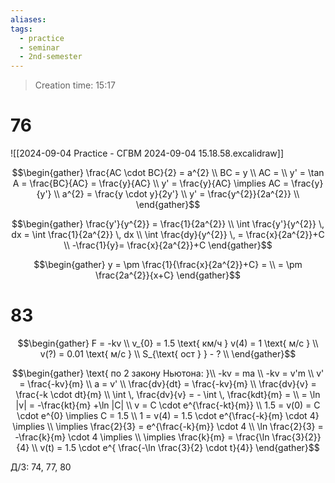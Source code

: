 ```yaml
---
aliases: 
tags:
  - practice
  - seminar
  - 2nd-semester
---
```


> Creation time: 15:17

# 76

![[2024-09-04 Practice - СГВМ 2024-09-04 15.18.58.excalidraw]]

$$\begin{gather}
\frac{AC  \cdot  BC}{2} = a^{2} \\
BC = y \\
AC = \\
y' = \tan A = \frac{BC}{AC} = \frac{y}{AC} \\
y' = \frac{y}{AC} \implies AC = \frac{y}{y'} \\
a^{2} = \frac{y \cdot y}{2y'} \\
y' = \frac{y^{2}}{2a^{2}} \\
\end{gather}$$

$$\begin{gather}
\frac{y'}{y^{2}} = \frac{1}{2a^{2}} \\
\int \frac{y'}{y^{2}} \, dx = \int \frac{1}{2a^{2}} \, dx \\
\int \frac{dy}{y^{2}} \, = \frac{x}{2a^{2}}+C \\
-\frac{1}{y}= \frac{x}{2a^{2}}+C
\end{gather}$$

$$\begin{gather}
y = \pm \frac{1}{\frac{x}{2a^{2}}+C}  = \\ 
= \pm \frac{2a^{2}}{x+C}
\end{gather}$$

# 83

 $$\begin{gather}
F = -kv \\
v_{0} = 1.5 \text{ км/ч } 
v(4) = 1 \text{ м/с }  \\
v(?) = 0.01 \text{ м/с } \\
S_{\text{ ост } } - ? \\
\end{gather}$$

$$\begin{gather}
\text{ по 2 закону Ньютона: }\\
-kv = ma \\
-kv = v'm \\
v' = \frac{-kv}{m} \\
a = v' \\
\frac{dv}{dt} = \frac{-kv}{m} \\
\frac{dv}{v} = \frac{-k  \cdot dt}{m} \\
\int  \, \frac{dv}{v} = - \int  \, \frac{kdt}{m}  = \\ 
= \ln |v| = -\frac{kt}{m} +\ln |C| \\
v = C \cdot e^{\frac{-kt}{m}} \\
1.5 = v(0) = C  \cdot  e^{0} \implies C = 1.5 \\
1 = v(4) = 1.5  \cdot  e^{\frac{-k}{m} \cdot 4} \implies \\
\implies \frac{2}{3} = e^{\frac{-k}{m}} \cdot 4 \\
\ln \frac{2}{3} = -\frac{k}{m}  \cdot  4 \implies \\
\implies \frac{k}{m} = \frac{\ln \frac{3}{2}}{4} \\
v(t) = 1.5  \cdot  e^{ \frac{-\ln \frac{3}{2} \cdot t}{4}}
\end{gather}$$

Д/З:
74, 77, 80
